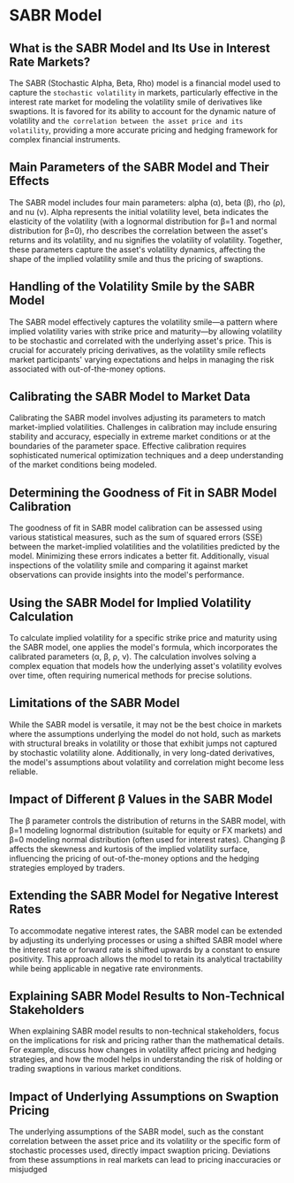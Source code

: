 # SABR Model

## What is the SABR Model and Its Use in Interest Rate Markets?
The SABR (Stochastic Alpha, Beta, Rho) model is a financial model used to capture the `stochastic volatility` in markets, particularly effective in the interest rate market for modeling the volatility smile of derivatives like swaptions. It is favored for its ability to account for the dynamic nature of volatility and `the correlation between the asset price and its volatility`, providing a more accurate pricing and hedging framework for complex financial instruments.

## Main Parameters of the SABR Model and Their Effects
The SABR model includes four main parameters: alpha (α), beta (β), rho (ρ), and nu (ν). Alpha represents the initial volatility level, beta indicates the elasticity of the volatility (with a lognormal distribution for β=1 and normal distribution for β=0), rho describes the correlation between the asset's returns and its volatility, and nu signifies the volatility of volatility. Together, these parameters capture the asset's volatility dynamics, affecting the shape of the implied volatility smile and thus the pricing of swaptions.

## Handling of the Volatility Smile by the SABR Model
The SABR model effectively captures the volatility smile—a pattern where implied volatility varies with strike price and maturity—by allowing volatility to be stochastic and correlated with the underlying asset's price. This is crucial for accurately pricing derivatives, as the volatility smile reflects market participants' varying expectations and helps in managing the risk associated with out-of-the-money options.

## Calibrating the SABR Model to Market Data
Calibrating the SABR model involves adjusting its parameters to match market-implied volatilities. Challenges in calibration may include ensuring stability and accuracy, especially in extreme market conditions or at the boundaries of the parameter space. Effective calibration requires sophisticated numerical optimization techniques and a deep understanding of the market conditions being modeled.

## Determining the Goodness of Fit in SABR Model Calibration
The goodness of fit in SABR model calibration can be assessed using various statistical measures, such as the sum of squared errors (SSE) between the market-implied volatilities and the volatilities predicted by the model. Minimizing these errors indicates a better fit. Additionally, visual inspections of the volatility smile and comparing it against market observations can provide insights into the model's performance.

## Using the SABR Model for Implied Volatility Calculation
To calculate implied volatility for a specific strike price and maturity using the SABR model, one applies the model's formula, which incorporates the calibrated parameters (α, β, ρ, ν). The calculation involves solving a complex equation that models how the underlying asset's volatility evolves over time, often requiring numerical methods for precise solutions.

## Limitations of the SABR Model
While the SABR model is versatile, it may not be the best choice in markets where the assumptions underlying the model do not hold, such as markets with structural breaks in volatility or those that exhibit jumps not captured by stochastic volatility alone. Additionally, in very long-dated derivatives, the model's assumptions about volatility and correlation might become less reliable.

## Impact of Different β Values in the SABR Model
The β parameter controls the distribution of returns in the SABR model, with β=1 modeling lognormal distribution (suitable for equity or FX markets) and β=0 modeling normal distribution (often used for interest rates). Changing β affects the skewness and kurtosis of the implied volatility surface, influencing the pricing of out-of-the-money options and the hedging strategies employed by traders.

## Extending the SABR Model for Negative Interest Rates
To accommodate negative interest rates, the SABR model can be extended by adjusting its underlying processes or using a shifted SABR model where the interest rate or forward rate is shifted upwards by a constant to ensure positivity. This approach allows the model to retain its analytical tractability while being applicable in negative rate environments.

## Explaining SABR Model Results to Non-Technical Stakeholders
When explaining SABR model results to non-technical stakeholders, focus on the implications for risk and pricing rather than the mathematical details. For example, discuss how changes in volatility affect pricing and hedging strategies, and how the model helps in understanding the risk of holding or trading swaptions in various market conditions.

## Impact of Underlying Assumptions on Swaption Pricing
The underlying assumptions of the SABR model, such as the constant correlation between the asset price and its volatility or the specific form of stochastic processes used, directly impact swaption pricing. Deviations from these assumptions in real markets can lead to pricing inaccuracies or misjudged